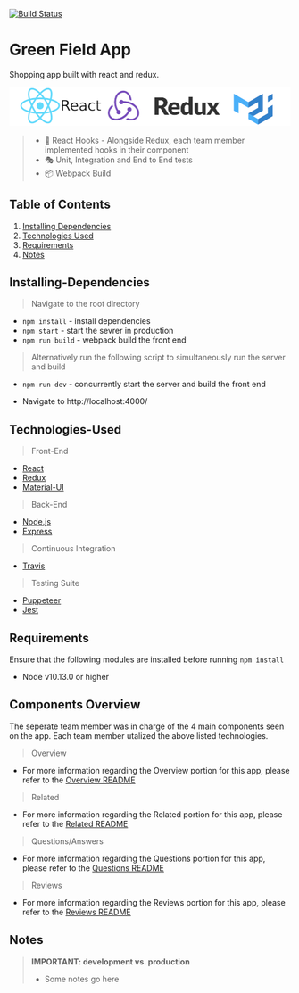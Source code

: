 [![Build Status](https://travis-ci.org/teamuru/greenfieldApp.svg?branch=master)](https://travis-ci.org/teamuru/greenfieldApp)

# Green Field App

<!-- INSERT GIF OF OVERALL APP HERE -->

Shopping app built with react and redux.

<p align="center">
<img src="documentation/logos.png">
</p>

> - 🎣 React Hooks - Alongside Redux, each team member implemented hooks in their component
> - 🎭 Unit, Integration and End to End tests
> - 📦 Webpack Build

## Table of Contents

1. [Installing Dependencies](#Installing-Dependencies)
2. [Technologies Used](#Technologies-Used)
3. [Requirements](#Requirements)
4. [Notes](#Notes)

## Installing-Dependencies

> Navigate to the root directory

- `npm install` - install dependencies
- `npm start` - start the sevrer in production
- `npm run build` - webpack build the front end

> Alternatively run the following script to simultaneously run the server and build

- `npm run dev` - concurrently start the server and build the front end

* Navigate to http://localhost:4000/

## Technologies-Used

> Front-End

- [React](https://reactjs.org/)
- [Redux](https://redux.js.org/)
- [Material-UI](https://material-ui.com/)

> Back-End

- [Node.js](https://nodejs.org/en/)
- [Express](https://expressjs.com)

> Continuous Integration

- [Travis](https://travis-ci.org/)

> Testing Suite

- [Puppeteer](https://pptr.dev/)
- [Jest](https://jestjs.io/docs/en/api)

## Requirements

Ensure that the following modules are installed before running `npm install`

- Node v10.13.0 or higher

## Components Overview

The seperate team member was in charge of the 4 main components seen on the app. Each team member utalized the above listed technologies.

> Overview

- For more information regarding the Overview portion for this app, please refer to the [ Overview README](documentation/Overview/README.md)

> Related

- For more information regarding the Related portion for this app, please refer to the [ Related README](documentation/Related/README.md)

> Questions/Answers

- For more information regarding the Questions portion for this app, please refer to the [ Questions README](documentation/Questions/README.md)

> Reviews

- For more information regarding the Reviews portion for this app, please refer to the [ Reviews README](documentation/Reviews/README.md)

## Notes

> **IMPORTANT: development vs. production**
>
> - Some notes go here
